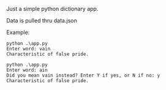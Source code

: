 Just a simple python dictionary app.

Data is pulled thru data.json

Example:

```
python .\app.py
Enter word: vain
Characteristic of false pride.
```

```
python .\app.py
Enter word: ain
Did you mean vain instead? Enter Y if yes, or N if no: y
Characteristic of false pride.
```